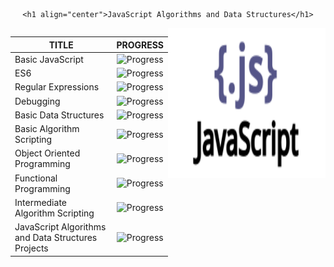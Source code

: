 <div id="header" align="center">
    
    <h1 align="center">JavaScript Algorithms and Data Structures</h1>
</div>






<div style="display: flex;">
  <div style="width: 50%;" float: "left">
    <table>
      <thead>
        <tr>
          <th align="center">TITLE</th>
          <th align="center">PROGRESS</th>
        </tr>
      </thead>
      <tbody>
        <tr>
          <td align="left">Basic JavaScript</td>
          <td align="center"><img src="https://progress-bar.dev/100/" alt="Progress"></td>
        </tr>
        <tr>
          <td align="left">ES6</td>
          <td align="center"><img src="https://progress-bar.dev/44/" alt="Progress"></td>
        </tr>
        <tr>
          <td align="left">Regular Expressions</td>
          <td align="center"><img src="https://progress-bar.dev/0/" alt="Progress"></td>
        </tr>
        <tr>
          <td align="left">Debugging</td>
          <td align="center"><img src="https://progress-bar.dev/0/" alt="Progress"></td>
        </tr>
        <tr>
          <td align="left">Basic Data Structures</td>
          <td align="center"><img src="https://progress-bar.dev/0/" alt="Progress"></td>
        </tr>
        <tr>
          <td align="left">Basic Algorithm Scripting</td>
          <td align="center"><img src="https://progress-bar.dev/0/" alt="Progress"></td>
        </tr>
        <tr>
          <td align="left">Object Oriented Programming</td>
          <td align="center"><img src="https://progress-bar.dev/0/" alt="Progress"></td>
        </tr>
        <tr>
          <td align="left">Functional Programming</td>
          <td align="center"><img src="https://progress-bar.dev/0/" alt="Progress"></td>
        </tr>
        <tr>
          <td align="left">Intermediate Algorithm Scripting</td>
          <td align="center"><img src="https://progress-bar.dev/0/" alt="Progress"></td>
        </tr>
        <tr>
          <td align="left">JavaScript Algorithms and Data Structures Projects</td>
          <td align="center"><img src="https://progress-bar.dev/0/" alt="Progress"></td>
        </tr>
      </tbody>
    </table>
  </div>
  <div style="width: 50%;" float: "left">
	<img src="../resources/javascript.svg" width="480" height="240"/>
  </div>
</div>
</div>

